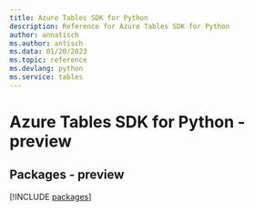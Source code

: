 ```yaml
---
title: Azure Tables SDK for Python
description: Reference for Azure Tables SDK for Python
author: annatisch
ms.author: antisch
ms.data: 01/20/2023
ms.topic: reference
ms.devlang: python
ms.service: tables
---
```

# Azure Tables SDK for Python - preview
## Packages - preview
[!INCLUDE [packages](tables-index.md)]
